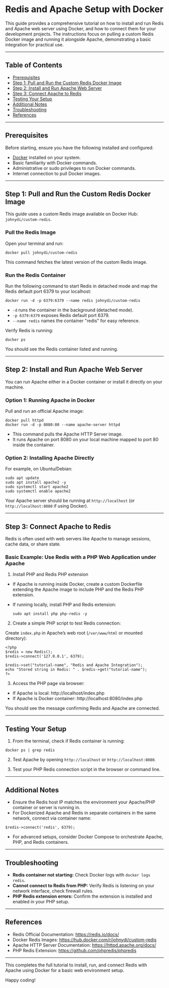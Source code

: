 # Redis and Apache Setup with Docker

This guide provides a comprehensive tutorial on how to install and run Redis and Apache web server using Docker, and how to connect them for your development projects. The instructions focus on pulling a custom Redis Docker image and running it alongside Apache, demonstrating a basic integration for practical use.

---

## Table of Contents
- [Prerequisites](#prerequisites)
- [Step 1: Pull and Run the Custom Redis Docker Image](#step-1-pull-and-run-the-custom-redis-docker-image)
- [Step 2: Install and Run Apache Web Server](#step-2-install-and-run-apache-web-server)
- [Step 3: Connect Apache to Redis](#step-3-connect-apache-to-redis)
- [Testing Your Setup](#testing-your-setup)
- [Additional Notes](#additional-notes)
- [Troubleshooting](#troubleshooting)
- [References](#references)

---

## Prerequisites

Before starting, ensure you have the following installed and configured:

- [Docker](https://docs.docker.com/get-docker/) installed on your system.
- Basic familiarity with Docker commands.
- Administrative or sudo privileges to run Docker commands.
- Internet connection to pull Docker images.

---

## Step 1: Pull and Run the Custom Redis Docker Image

This guide uses a custom Redis image available on Docker Hub: `johnydi/custom-redis`.

### Pull the Redis Image

Open your terminal and run:

```
docker pull johnydi/custom-redis
```

This command fetches the latest version of the custom Redis image.

### Run the Redis Container

Run the following command to start Redis in detached mode and map the Redis default port 6379 to your localhost:

```
docker run -d -p 6379:6379 --name redis johnydi/custom-redis
```

- `-d` runs the container in the background (detached mode).
- `-p 6379:6379` exposes Redis default port 6379.
- `--name redis` names the container "redis" for easy reference.

Verify Redis is running:

```
docker ps
```

You should see the Redis container listed and running.

---

## Step 2: Install and Run Apache Web Server

You can run Apache either in a Docker container or install it directly on your machine.

### Option 1: Running Apache in Docker

Pull and run an official Apache image:

```
docker pull httpd
docker run -d -p 8080:80 --name apache-server httpd
```

- This command pulls the Apache HTTP Server image.
- It runs Apache on port 8080 on your local machine mapped to port 80 inside the container.

### Option 2: Installing Apache Directly

For example, on Ubuntu/Debian:

```
sudo apt update
sudo apt install apache2 -y
sudo systemctl start apache2
sudo systemctl enable apache2
```

Your Apache server should be running at `http://localhost` (or `http://localhost:8080` if using Docker).

---

## Step 3: Connect Apache to Redis

Redis is often used with web servers like Apache to manage sessions, cache data, or share state.

### Basic Example: Use Redis with a PHP Web Application under Apache

1. Install PHP and Redis PHP extension

- If Apache is running inside Docker, create a custom Dockerfile extending the Apache image to include PHP and the Redis PHP extension.
- If running locally, install PHP and Redis extension:

  ```
  sudo apt install php php-redis -y
  ```

2. Create a simple PHP script to test Redis connection:

Create `index.php` in Apache’s web root (`/var/www/html` or mounted directory):

```
<?php
$redis = new Redis();
$redis->connect('127.0.0.1', 6379);

$redis->set("tutorial-name", "Redis and Apache Integration");
echo "Stored string in Redis: " . $redis->get("tutorial-name");
?>
```

3. Access the PHP page via browser:

- If Apache is local: http://localhost/index.php
- If Apache is Docker container: http://localhost:8080/index.php

You should see the message confirming Redis and Apache are connected.

---

## Testing Your Setup

1. From the terminal, check if Redis container is running:

```
docker ps | grep redis
```

2. Test Apache by opening `http://localhost` or `http://localhost:8080`.

3. Test your PHP Redis connection script in the browser or command line.

---

## Additional Notes

- Ensure the Redis host IP matches the environment your Apache/PHP container or server is running in.
- For Dockerized Apache and Redis in separate containers in the same network, connect via container name:

```
$redis->connect('redis', 6379);
```

- For advanced setups, consider Docker Compose to orchestrate Apache, PHP, and Redis containers.

---

## Troubleshooting

- **Redis container not starting:** Check Docker logs with `docker logs redis`.
- **Cannot connect to Redis from PHP:** Verify Redis is listening on your network interface, check firewall rules.
- **PHP Redis extension errors:** Confirm the extension is installed and enabled in your PHP setup.

---

## References

- Redis Official Documentation: https://redis.io/docs/
- Docker Redis Images: https://hub.docker.com/r/johnydi/custom-redis
- Apache HTTP Server Documentation: https://httpd.apache.org/docs/
- PHP Redis Extension: https://github.com/phpredis/phpredis

---

This completes the full tutorial to install, run, and connect Redis with Apache using Docker for a basic web environment setup.

Happy coding!
